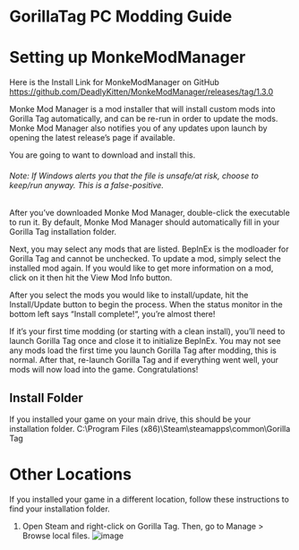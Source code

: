 # GorillaTag PC Modding Guide

# Setting up MonkeModManager
Here is the Install Link for MonkeModManager on GitHub
https://github.com/DeadlyKitten/MonkeModManager/releases/tag/1.3.0

Monke Mod Manager is a mod installer that will install custom mods into Gorilla Tag automatically, and can be re-run in order to update the mods. Monke Mod Manager also notifies you of any updates upon launch by opening the latest release’s page if available.

You are going to want to download and install this.

###### Note: If Windows alerts you that the file is unsafe/at risk, choose to keep/run anyway. This is a false-positive.

After you’ve downloaded Monke Mod Manager, double-click the executable to run it. By default, Monke Mod Manager should automatically fill in your Gorilla Tag installation folder.

Next, you may select any mods that are listed. BepInEx is the modloader for Gorilla Tag and cannot be unchecked. To update a mod, simply select the installed mod again. If you would like to get more information on a mod, click on it then hit the View Mod Info button.

After you select the mods you would like to install/update, hit the Install/Update button to begin the process. When the status monitor in the bottom left says “Install complete!“, you’re almost there!

If it’s your first time modding (or starting with a clean install), you’ll need to launch Gorilla Tag once and close it to initialize BepInEx. You may not see any mods load the first time you launch Gorilla Tag after modding, this is normal.
After that, re-launch Gorilla Tag and if everything went well, your mods will now load into the game. Congratulations!

## Install Folder

If you installed your game on your main drive, this should be your installation folder. C:\Program Files (x86)\Steam\steamapps\common\Gorilla Tag

# Other Locations
If you installed your game in a different location, follow these instructions to find your installation folder.

1. Open Steam and right-click on Gorilla Tag. Then, go to Manage > Browse local files.
![image](https://user-images.githubusercontent.com/121695210/212397870-f5b1f7a8-b9d5-4789-94cd-91484d21ff37.png)
